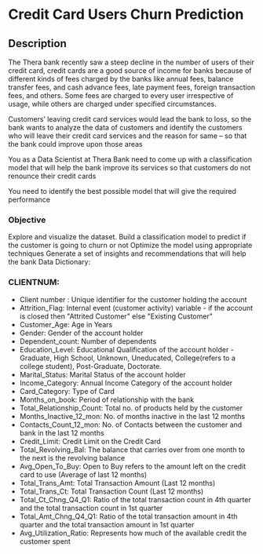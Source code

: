 # Credit Card Users Churn Prediction
## Description
The Thera bank recently saw a steep decline in the number of users of their credit card, credit cards are a good source of income for banks because of different kinds of fees charged by the banks like annual fees, balance transfer fees, and cash advance fees, late payment fees, foreign transaction fees, and others. Some fees are charged to every user irrespective of usage, while others are charged under specified circumstances.

Customers’ leaving credit card services would lead the bank to loss, so the bank wants to analyze the data of customers and identify the customers who will leave their credit card services and the reason for same – so that the bank could improve upon those areas


You as a Data Scientist at Thera Bank need to come up with a classification model that will help the bank improve its services so that customers do not renounce their credit cards


You need to identify the best possible model that will give the required performance

### Objective

Explore and visualize the dataset.
Build a classification model to predict if the customer is going to churn or not
Optimize the model using appropriate techniques
Generate a set of insights and recommendations that will help the bank
Data Dictionary:

### CLIENTNUM: 

* Client number : Unique identifier for the customer holding the account
* Attrition_Flag: Internal event (customer activity) variable - if the account is closed then "Attrited Customer" else "Existing Customer"
* Customer_Age: Age in Years
* Gender: Gender of the account holder
* Dependent_count: Number of dependents
* Education_Level:  Educational Qualification of the account holder - Graduate, High School, Unknown, Uneducated, College(refers to a college student), Post-Graduate, Doctorate.
* Marital_Status: Marital Status of the account holder
* Income_Category: Annual Income Category of the account holder
* Card_Category: Type of Card
* Months_on_book: Period of relationship with the bank
* Total_Relationship_Count: Total no. of products held by the customer
* Months_Inactive_12_mon: No. of months inactive in the last 12 months
* Contacts_Count_12_mon: No. of Contacts between the customer and bank in the last 12 months
* Credit_Limit: Credit Limit on the Credit Card
* Total_Revolving_Bal: The balance that carries over from one month to the next is the revolving balance
* Avg_Open_To_Buy: Open to Buy refers to the amount left on the credit card to use (Average of last 12 months)
* Total_Trans_Amt: Total Transaction Amount (Last 12 months)
* Total_Trans_Ct: Total Transaction Count (Last 12 months)
* Total_Ct_Chng_Q4_Q1: Ratio of the total transaction count in 4th quarter and the total transaction count in 1st quarter
* Total_Amt_Chng_Q4_Q1: Ratio of the total transaction amount in 4th quarter and the total transaction amount in 1st quarter
* Avg_Utilization_Ratio: Represents how much of the available credit the customer spent


